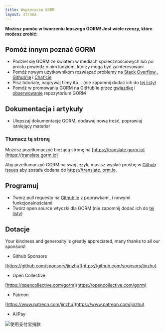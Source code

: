 ```yaml
---
title: Wspieracie GORM
layout: strona
---
```


**Możesz pomóc w tworzeniu lepszego GORM! Jest wiele rzeczy, które możesz zrobić:**

## Pomóż innym poznać GORM

* Podziel się GORM ze światem w mediach społecznościowych lub po prostu powiedz o nim ludziom, którzy mogą być zainteresowani
* Pomóż nowym użytkownikom rozwiązać problemy na [Stack Overflow ](https://stackoverflow.com/questions/tagged/go-gorm), [Github'ie](https://github.com/go-gorm/gorm/issues) i [Chat'cie](/community.html#Chat)
* Pisz tutoriale, nagrywaj filmy itp... (nie zapomnij dodać ich do [tej listy](/community.html))
* Pomóż w promowaniu GORM na GitHub'ie przez [gwiazdkę](https://github.com/go-gorm/gorm/stargazers) i [obserwowanie](https://github.com/go-gorm/gorm/watchers) repozytorium GORM [](https://github.com/go-gorm/gorm)

## Dokumentacja i artykuły

* Ulepszaj dokumentację GORM, dodawaj nową treść, poprawiaj istniejący materiał

### Tłumacz tą stronę

Możesz przetłumaczyć bieżącą stronę na [https://translate.gorm.io](https://translate.gorm.io)

Aby przetłumaczyć GORM na swój język, musisz wysłać prośbę w [Github issues](https://github.com/go-gorm/gorm.io/issues) aby została dodana do [https://translate. orm.io](https://translate.gorm.io).

## Programuj

* Twórz pull requesty na [Github'ie](https://github.com/go-gorm/gorm) z poprawkami, i nowymi funkcjonalnościami
* Twórz open source wtyczki dla GORM (nie zapomnij dodać ich do [tej listy](/community.html#Open-Sources))

## Dotacje

Your kindness and generosity is greatly appreciated, many thanks to all our sponsors!

* Github Sponsors

[https://github.com/sponsors/jinzhu](https://github.com/sponsors/jinzhu)

* Open Collective

[https://opencollective.com/gorm](https://opencollective.com/gorm)

* Patreon

[https://www.patreon.com/jinzhu](https://www.patreon.com/jinzhu)

* AliPay

![使用支付宝捐款](/sponsors-imgs/alipay.png "使用支付宝捐款")

<br>
